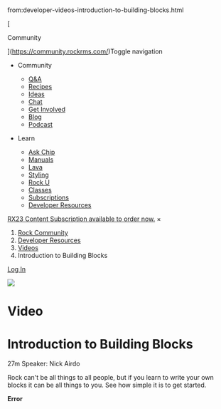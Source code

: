# 
from:developer-videos-introduction-to-building-blocks.html

   

[

Community

](https://community.rockrms.com/)Toggle navigation

*   Community
    
    *   [Q&A](https://community.rockrms.com/ask)
    *   [Recipes](https://community.rockrms.com/recipes)
    *   [Ideas](https://community.rockrms.com/Ideas)
    *   [Chat](https://community.rockrms.com/chat)
    *   [Get Involved](https://community.rockrms.com/get-involved)
    *   [Blog](https://community.rockrms.com/Connect)
    *   [Podcast](https://community.rockrms.com/podcast)
*   Learn
    
    *   [Ask Chip](https://community.rockrms.com/askchip)
    *   [Manuals](https://community.rockrms.com/documentation)
    *   [Lava](https://community.rockrms.com/Lava)
    *   [Styling](https://community.rockrms.com/styling)
    *   [Rock U](https://community.rockrms.com/rocku)
    *   [Classes](https://community.rockrms.com/classes)
    *   [Subscriptions](https://community.rockrms.com/subscriptions)
    *   [Developer Resources](https://community.rockrms.com/developer)

[RX23 Content Subscription available to order now.](https://community.rockrms.com/subscriptions) ×

1.  [Rock Community](/page/1247)
2.  [Developer Resources](/developer)
3.  [Videos](/developer/videos)
4.  Introduction to Building Blocks

[Log In](/login?returnurl=/page/1371)

![](/Themes/RockCommunity/Assets/Images/particles.png)

Video
=====

Introduction to Building Blocks
===============================

27m Speaker: Nick Airdo

Rock can't be all things to all people, but if you learn to write your own blocks it can be all things to you. See how simple it is to get started.

**Error**